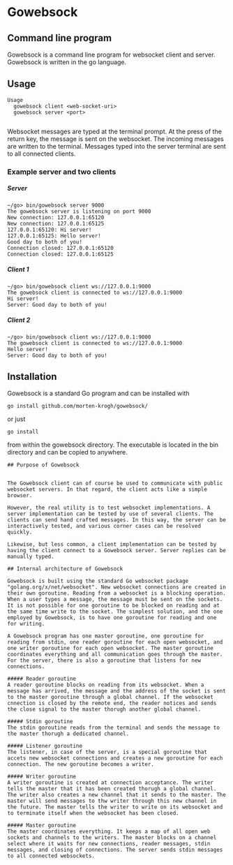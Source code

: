 # Gowebsock

## Command line program

Gowebsock is a command line program for websocket client and server. Gowebsock is written in the go language.

## Usage

```
Usage
  gowebsock client <web-socket-uri>
  gowebsock server <port>
  
```

Websocket messages are typed at the terminal prompt. At the press of the return key, the message is sent on the websocket. The incoming messages are written to the terminal. Messages typed into the server terminal are sent to all connected clients.

### Example server and two clients

##### Server
```
~/go> bin/gowebsock server 9000
The gowebsock server is listening on port 9000
New connection: 127.0.0.1:65120
New connection: 127.0.0.1:65125
127.0.0.1:65120: Hi server!
127.0.0.1:65125: Hello server!
Good day to both of you!
Connection closed: 127.0.0.1:65120
Connection closed: 127.0.0.1:65125
``` 

##### Client 1
```
~/go> bin/gowebsock client ws://127.0.0.1:9000
The gowebsock client is connected to ws://127.0.0.1:9000
Hi server!
Server: Good day to both of you!
```

##### Client 2
```
~/go> bin/gowebsock client ws://127.0.0.1:9000
The gowebsock client is connected to ws://127.0.0.1:9000
Hello server!
Server: Good day to both of you!
```

## Installation

Gowebsock is a standard Go program and can be installed with

```
go install github.com/morten-krogh/gowebsock/
```

or just 

```
go install
```

from within the gowebsock directory. The executable is located in the bin directory and can be copied to anywhere.

```
## Purpose of Gowebsock 


The Gowebsock client can of course be used to communicate with public websocket servers. In that regard, the client acts like a simple browser.

However, the real utility is to test websocket implementations. A server implementation can be tested by use of several clients. The clients can send hand crafted messages. In this way, the server can be interactively tested, and various corner cases can be resolved quickly.

Likewise, but less common, a client implementation can be tested by having the client connect to a Gowebsock server. Server replies can be manually typed.

## Internal architecture of Gowebsock

Gowebsock is built using the standard Go websocket package "golang.org/x/net/websocket". New websocket connections are created in their own goroutine. Reading from a websocket is a blocking operation. When a user types a message, the message must be sent on the sockets. It is not possible for one goroutine to be blocked on reading and at the same time write to the socket. The simplest solution, and the one employed by Gowebsock, is to have one goroutine for reading and one for writing. 

A Gowebsock program has one master goroutine, one goroutine for reading from stdin, one reader goroutine for each open websocket, and one writer goroutine for each open websocket. The master goroutine coordinates everything and all communication goes through the master. For the server, there is also a goroutine that listens for new connections.

##### Reader goroutine
A reader goroutine blocks on reading from its websocket. When a message has arrived, the message and the address of the socket is sent to the master goroutine through a global channel. If the websocket cnnection is closed by the remote end, the reader notices and sends the close signal to the master thorugh another global channel.

##### Stdin goroutine
The stdin goroutine reads from the terminal and sends the message to the master thorugh a dedicated channel.

##### Listener goroutine
The listener, in case of the server, is a special goroutine that accets new websocket connections and creates a new goroutine for each connection. The new goroutine becomes a writer.

##### Writer goroutine
A writer goroutine is created at connection acceptance. The writer tells the master that it has been created thorugh a global channel. The writer also creates a new channel that it sends to the master. The master will send messages to thw writer through this new channel in the future. The master tells the writer to write on its websocket and to terminate itself when the websocket has been closed.

##### Master goroutine
The master coordinates everything. It keeps a map of all open web sockets and channels to the writers. The master blocks on a channel select where it waits for new connections, reader messages, stdin messages, and closing of connections. The server sends stdin messages to all connected websockets.  
